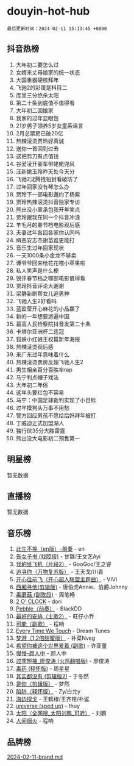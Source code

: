 # douyin-hot-hub

`最后更新时间：2024-02-11 15:13:45 +0800`

## 抖音热榜

1. 大年初二要怎么过
1. 女婿来丈母娘家的统一状态
1. 大国重器硬核拜年
1. 飞驰2的彩蛋是科目二
1. 库里三分绝杀太阳
1. 第二十条到底值不值得看
1. 大年初二回娘家
1. 我家的过年显眼包
1. 21岁男子领养5岁女童系谣言
1. 2月总票房已破20亿
1. 热辣滚烫贾玲好真诚
1. 送你一首回到过去
1. 这把剪刀有点值钱
1. 谷爱凌开豪车带姥姥兜风
1. 汪新姚玉玲昨天处今天分
1. 飞驰2沈腾找铅封看破防了
1. 过年回家没有琴怎么办
1. 贾玲下一部电影邀约了杨紫
1. 贾玲热辣滚烫抖音独家专访
1. 熊出没小章承包我开年笑点
1. 贾玲跟我在同一个抖音冲浪
1. 羊毛月的春节档电影观后感
1. 夫妻过年各回各家你认同吗
1. 缉恶安志杰谢苗谁更能打
1. 音乐生过年回家现状
1. 一天1000条小金龙不够卖
1. 谭爷爷回来给花花喂小苹果啦
1. 私人笑声是什么梗
1. 锐评春节档之哪部电影值得看
1. 贾玲抖音评论大谢谢
1. 梁静新剧帮女儿追男神
1. 飞驰人生2好看吗
1. 蓝盈莹开心麻花的小品赢了
1. 新的一年想要游遍中国
1. 最高人民检察院抖音发第二十条
1. 卡塔尔亚洲杯二连冠
1. 狐妖小红娘王权篇新年海报
1. 热辣滚烫观后感
1. 来广东过年意味着什么
1. 热辣滚烫票房反超飞驰人生2
1. 男生相亲百分百胜率rap
1. 马宁判点帽子戏法
1. 大年初二年俗
1. 这年头要红包不容易
1. 马宁：中国足球裁判实现了小目标
1. 过年摸狗头万事不用愁
1. 警方回应男孩不愿给后妈拜年被打
1. 丁威迪正式加盟湖人
1. 独行侠35分大胜雷霆
1. 熊出没大电影初二预售第一

## 明星榜

暂无数据

## 直播榜

暂无数据

## 音乐榜

1. [此生不换（en版）-前奏](https://sf5-hl-cdn-tos.douyinstatic.com/obj/tos-cn-ve-2774/oMDvUGwhKrKYDEqXiMYEwxZqBWIJFA92CiLAO) - en
1. [告女子书 (戏腔段)](https://sf5-hl-cdn-tos.douyinstatic.com/obj/tos-cn-ve-2774/osCCzFxWgstBDi92ZfBB4ht7gQENBmQMAl0eI6) - 甘璐/王文艺Ayi
1. [我的纸飞机（片段2）](https://sf5-hl-cdn-tos.douyinstatic.com/obj/tos-cn-ve-2774/oM2ZrKcg2CD5AeRB2gkeXOFB1IxAGJdZPazYHf) - GooGoo/王之睿
1. [追寻你（万物复苏版）](https://sf5-hl-cdn-tos.douyinstatic.com/obj/tos-cn-ve-2774/oYeAZJsbjIDit9APmBg8u6uDUQnHmoCf3gbo74) - 王天戈/川青
1. [开心往前飞（开心超人联盟主题曲）](https://sf6-cdn-tos.douyinstatic.com/obj/tos-cn-ve-2774/9d8fb7c82cf1421fb93a9fe925275e0a) - VIVI
1. [西厢寻他(剪辑版)](https://sf5-hl-cdn-tos.douyinstatic.com/obj/tos-cn-ve-2774/oUsAVfAQKlRNxEv5qxvIB8o5qmIWUcXbzJKJhw) - 唐伯虎Annie、伯爵Johnny
1. [毒蘑菇 (副歌段)](https://sf3-cdn-tos.douyinstatic.com/obj/tos-cn-ve-2774/ocDEUsfdLjxnlFXtfogBCiQCEqYB7QZgZ8VViM) - 周笔畅
1. [2 O' CLOCK](https://sf5-hl-cdn-tos.douyinstatic.com/obj/tos-cn-ve-2774/oIUBICeqlYQHTigCBOnCMlwBZJkgiBjt1oDfbg) - dori
1. [Pebble（前奏）](https://sf5-hl-cdn-tos.douyinstatic.com/obj/tos-cn-ve-2774/5e6913036e674b34b92df6abd1361f00) - BlackDD
1. [最好的安排（主歌2）](https://sf5-hl-cdn-tos.douyinstatic.com/obj/tos-cn-ve-2774/oMMZX1DuHpMwgoDztBmZswgQnbCeeANZxBHkFY) - 旺仔小乔
1. [可能（副歌）](https://sf5-hl-cdn-tos.douyinstatic.com/obj/tos-cn-ve-2774/cde1731888894259b333569393c2fb51) - 程响
1. [Every Time We Touch](https://sf5-hl-cdn-tos.douyinstatic.com/obj/tos-cn-ve-2774/ogN6lUKQeBBfEVhIOMikG1CcJjugxk1tztZyhP) - Dream Tunes
1. [梦游（1.2倍甜蜜版）](https://sf3-cdn-tos.douyinstatic.com/obj/tos-cn-ve-2774/o4gyAUm8hwufoEABmwVIiQtHsFuGzAEEWtNMzo) - 补菜Nveg
1. [希望你被这个世界爱着 (副歌)](https://sf3-cdn-tos.douyinstatic.com/obj/tos-cn-ve-2774/oUHCmWQfZlE3QQBKBeD8rCFLpJzPgCpImhsxMt) - 许亚童
1. [慢慢-颜人中](https://sf5-hl-cdn-tos.douyinstatic.com/obj/tos-cn-ve-2774/ocjHNfBXdBxQNC8ZGAeoLMFTUgtBg8bkExunDC) - 颜人中
1. [过季短袖_廖俊涛 (火鸡翻唱版)](https://sf3-cdn-tos.douyinstatic.com/obj/tos-cn-ve-2774/ogQVJl0tRBKxQgZji7YClFEBrVDeHpPTWfCZbQ) - 廖俊涛
1. [毒药 (释怀版)](https://sf5-hl-cdn-tos.douyinstatic.com/obj/tos-cn-ve-2774/oYILMEAzspdZBIzy4frJNB8ZHPHWAhiwowd4Ad) - 周星星
1. [其实都没有 (剪辑版2)](https://sf5-hl-cdn-tos.douyinstatic.com/obj/tos-cn-ve-2774/oEBNQenHZtBhxYjGgUDQk0BCHTigQafgFlbQ7k) - 于冬然
1. [是你（剪辑版）](https://sf6-cdn-tos.douyinstatic.com/obj/tos-cn-ve-2774/46019dae783c4c969944217fe1cfafc4) - 梦然
1. [陷阱（释怀版）](https://sf6-cdn-tos.douyinstatic.com/obj/tos-cn-ve-2774/oE8C21LeZrzKLDFfQYgMzx4GAIHageG5IzayY7) - Zy/白允y
1. [海边探戈](https://sf5-hl-cdn-tos.douyinstatic.com/obj/tos-cn-ve-2774/os9gE0VQCGqt6VQkZDyBBYvfSDY0QFe3vVmubn) - 王鹤棣/王齐铭/朴鲨
1. [universe (sped up)](https://sf5-hl-cdn-tos.douyinstatic.com/obj/tos-cn-ve-2774/oIQnurQLDCsdYeegkM4CKuVb23MZBXtX6QB8bv) - thuy
1. [太阳（全网搜_太阳刘鹏_可听）](https://sf5-hl-cdn-tos.douyinstatic.com/obj/tos-cn-ve-2774/ogWbyIQnlBFImVbeDocRdCIYtBHlbJXgfZMvgz) - 刘鹏
1. [人间烟火](https://sf5-hl-cdn-tos.douyinstatic.com/obj/tos-cn-ve-2774/947983139f35446684610238bba8e7a9) - 程响

## 品牌榜

[2024-02-11-brand.md](2024-02-11-brand.md)
